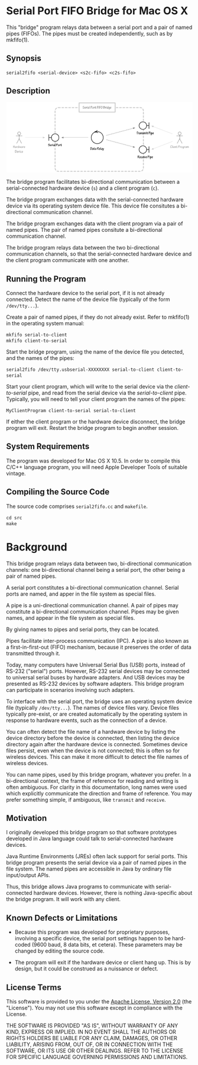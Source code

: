 
# Serial Port FIFO Bridge for Mac OS X

This "bridge" program relays data between a serial port and a pair of named pipes (FIFOs).
The pipes must be created independently, such as by mkfifo(1).


## Synopsis

```
serial2fifo <serial-device> <s2c-fifo> <c2s-fifo>
```


## Description

![UML Collaboration Diagram](doc/UML-A.png?raw-true "UML Collaboration Diagram of the Bridge Program and its Peers")

The bridge program facilitates bi-directional communication between a serial-connected hardware device (`s`) and a client program (`c`).

The bridge program exchanges data with the serial-connected hardware device via its operating system device file.
This device file consitutes a bi-directional communication channel.

The bridge program exchanges data with the client program via a pair of named pipes.
The pair of named pipes consitute a bi-directional communication channel.

The bridge program relays data between the two bi-directional communication channels, so that the serial-connected hardware device and the client program communicate with one another.


## Running the Program

Connect the hardware device to the serial port, if it is not already connected. 
Detect the name of the device file (typically of the form `/dev/tty...`).

Create a pair of named pipes, if they do not already exist. Refer to mkfifo(1) in the operating system manual:
```
mkfifo serial-to-client
mkfifo client-to-serial
```

Start the bridge program, using the name of the device file you detected, and the names of the pipes:
```
serial2fifo /dev/tty.usbserial-XXXXXXXX serial-to-client client-to-serial
```

Start your client program, which will write to the serial device via the *client-to-serial* pipe, and read from the serial device via the *serial-to-client* pipe.
Typically, you will need to tell your client program the names of the pipes:

```
MyClientProgram client-to-serial serial-to-client
```

If either the client program or the hardware device disconnect, the bridge program will exit.
Restart the bridge program to begin another session.


## System Requirements

The program was developed for Mac OS X 10.5.
In order to compile this C/C++ language program, you will need Apple Developer Tools of suitable vintage.


## Compiling the Source Code

The source code comprises `serial2fifo.cc` and `makefile`.

```
cd src
make
```


# Background

This bridge program relays data between two, bi-directional communication channels:
one bi-directional channel being a serial port, the other being a pair of named pipes.

A serial port constitutes a bi-directional communication channel.
Serial ports are named, and apper in the file system as special files.

A pipe is a uni-directional communication channel.
A pair of pipes may constitute a bi-directional communication channel.
Pipes may be given names, and appear in the file system as special files.

By giving names to pipes and serial ports, they can be located.

Pipes facilitate inter-process communication (IPC).
A pipe is also known as a first-in-first-out (FIFO) mechanism, because it preserves the order of data transmitted through it.

Today, many computers have Universal Serial Bus (USB) ports, instead of RS-232 ("serial") ports.
However, RS-232 serial devices may be connected to universal serial buses by hardware adapters.
And USB devices may be presented as RS-232 devices by software adapters.
This bridge program can participate in scenarios involving such adapters.

To interface with the serial port, the bridge uses an operating system device file (typically `/dev/tty...`).
The names of device files vary.
Device files typically pre-exist, or are created automatically by the operating system in response to hardware events, such as the connection of a device.

You can often detect the file name of a hardware device by listing the device directory before the device is connected, then listing the device directory again after the hardware device is connected.
Sometimes device files persist, even when the device is not connected; this is often so for wireless devices. 
This can make it more difficult to detect the file names of wireless devices.

You can name pipes, used by this bridge program, whatever you prefer.
In a bi-directional context, the frame of reference for reading and writing is often ambiguous.
For clarity in this documentation, long names were used which explicitly communicate the direction and frame of reference.
You may prefer something simple, if ambiguous, like `transmit` and `receive`.


## Motivation

I originally developed this bridge program so that software prototypes developed in Java language could talk to serial-connected hardware devices.

Java Runtime Environments (JREs) often lack support for serial ports.
This bridge program presents the serial device via a pair of named pipes in the file system.
The named pipes are accessible in Java by ordinary file input/output APIs.

Thus, this bridge allows Java programs to communicate with serial-connected hardware devices.
However, there is nothing Java-specific about the bridge program.
It will work with any client.


## Known Defects or Limitations

- Because this program was developed for proprietary purposes, involving a specific device, the serial port settings happen to be hard-coded (9600 baud, 8 data bits, et cetera). These parameters may be changed by editing the source code.

- The program will exit if the hardware device or client hang up. This is by design, but it could be construed as a nuissance or defect.


## License Terms

This software is provided to you under the [Apache License, Version 2.0](http://www.apache.org/licenses/LICENSE-2.0) (the "License").
You may not use this software except in compliance with the License.

THE SOFTWARE IS PROVIDED "AS IS", WITHOUT WARRANTY OF ANY KIND, EXPRESS OR IMPLIED.
IN NO EVENT SHALL THE AUTHORS OR RIGHTS HOLDERS BE LIABLE FOR ANY CLAIM, DAMAGES, OR OTHER LIABILITY, ARISING FROM, OUT OF, OR IN CONNECTION WITH THE SOFTWARE, OR ITS USE OR OTHER DEALINGS.
REFER TO THE LICENSE FOR SPECIFIC LANGUAGE GOVERNING PERMISSIONS AND LIMITATIONS.

